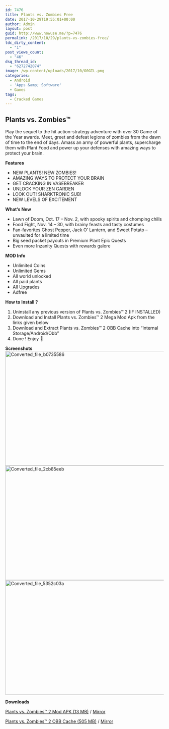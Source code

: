 ```yaml
---
id: 7476
title: Plants vs. Zombies Free
date: 2017-10-29T19:55:01+00:00
author: Admin
layout: post
guid: http://www.nowuse.me/?p=7476
permalink: /2017/10/29/plants-vs-zombies-free/
tdc_dirty_content:
  - "1"
post_views_count:
  - "46"
dsq_thread_id:
  - "6272742074"
image: /wp-content/uploads/2017/10/O0GIL.png
categories:
  - Android
  - 'Apps &amp; Software'
  - Games
tags:
  - Cracked Games
---
```

<h2><strong>Plants vs. Zombies™ </strong></h2>
Play the sequel to the hit action-strategy adventure with over 30 Game of the Year awards. Meet, greet and defeat legions of zombies from the dawn of time to the end of days. Amass an army of powerful plants, supercharge them with Plant Food and power up your defenses with amazing ways to protect your brain.

<strong>Features</strong>
<ul>
 	<li>NEW PLANTS! NEW ZOMBIES!</li>
 	<li>AMAZING WAYS TO PROTECT YOUR BRAIN</li>
 	<li>GET CRACKING IN VASEBREAKER</li>
 	<li>UNLOCK YOUR ZEN GARDEN</li>
 	<li>LOOK OUT! SHARKTRONIC SUB!</li>
 	<li>NEW LEVELS OF EXCITEMENT</li>
</ul>
<strong>What’s New</strong>
<ul>
 	<li>Lawn of Doom, Oct. 17 – Nov. 2, with spooky spirits and chomping chills</li>
 	<li>Food Fight, Nov. 14 – 30, with brainy feasts and tasty costumes</li>
 	<li>Fan-favorites Ghost Pepper, Jack O’ Lantern, and Sweet Potato – unvaulted for a limited time</li>
 	<li>Big seed packet payouts in Premium Plant Epic Quests</li>
 	<li>Even more Inzanity Quests with rewards galore</li>
</ul>
<strong>MOD Info</strong>
<ul>
 	<li>Unlimited Coins</li>
 	<li>Unlimited Gems</li>
 	<li>All world unlocked</li>
 	<li>All paid plants</li>
 	<li>All Upgrades</li>
 	<li>Adfree</li>
</ul>
<strong>How to Install ?</strong>
<ol>
 	<li>Uninstall any previous version of Plants vs. Zombies™ 2 (IF INSTALLED)</li>
 	<li>Download and Install Plants vs. Zombies™ 2 Mega Mod Apk from the links given below</li>
 	<li>Download and Extract Plants vs. Zombies™ 2 OBB Cache into “Internal Storage/Android/Obb”</li>
 	<li>Done ! Enjoy 🙂</li>
</ol>
<strong>Screenshots</strong>

<img class="wp-image-131604 size-full aligncenter" src="https://i2.wp.com/onhax.me/wp-content/uploads/2016/03/Converted_file_b0735586.jpg?resize=632%2C363" alt="Converted_file_b0735586" width="632" height="363" />

<img class="wp-image-131605 size-full aligncenter" src="https://i0.wp.com/onhax.me/wp-content/uploads/2016/03/Converted_file_2cb85eeb.jpg?resize=632%2C363" alt="Converted_file_2cb85eeb" width="632" height="363" />

<img class="wp-image-131606 size-full aligncenter" src="https://i2.wp.com/onhax.me/wp-content/uploads/2016/03/Converted_file_5352c03a.jpg?resize=632%2C363" alt="Converted_file_5352c03a" width="632" height="363" />

<strong>Downloads</strong>

<a href="https://uplod.cc/z76wyokiubi9" target="_blank" rel="noopener">Plants vs. Zombies™ 2 Mod APK (13 MB)</a> / <a href="https://uploads.to/fchxdnx9iata" target="_blank" rel="noopener">Mirror</a>

<a href="https://uplod.cc/77vkr2mlu8x1" target="_blank" rel="noopener">Plants vs. Zombies™ 2 OBB Cache (505 MB)</a> / <a href="https://uploads.to/7axew1z1ghxg" target="_blank" rel="noopener">Mirror</a>